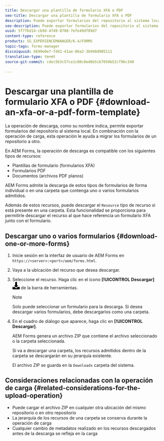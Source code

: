 ```yaml
---
title: Descargar una plantilla de formulario XFA o PDF
seo-title: Descargar una plantilla de formulario XFA o PDF
description: Puede exportar formularios del repositorio al sistema local y migrar los formularios descargados al nuevo repositorio.
seo-description: Puede exportar formularios del repositorio al sistema local y migrar los formularios descargados al nuevo repositorio.
uuid: 5f7fbd14-cb9d-4749-8708-7efe49df89d7
content-type: reference
products: SG_EXPERIENCEMANAGER/6.4/FORMS
topic-tags: forms-manager
discoiquuid: 6699e0e7-fd42-41ae-86a2-3b940d905111
translation-type: tm+mt
source-git-commit: cdec5b3c57ce1c80c0ed6b5cb7650b52cf9bc340

---
```



# Descargar una plantilla de formulario XFA o PDF {#download-an-xfa-or-a-pdf-form-template}

La operación de descarga, como su nombre indica, permite exportar formularios del repositorio al sistema local. En combinación con la operación de carga, esta operación le ayuda a migrar los formularios de un repositorio a otro.

En AEM Forms, la operación de descarga es compatible con los siguientes tipos de recursos:

* Plantillas de formulario (formularios XFA)
* Formularios PDF
* Documentos (archivos PDF planos)

AEM Forms admite la descarga de estos tipos de formularios de forma individual o en una carpeta que contenga uno o varios formularios admitidos.

Además de estos recursos, puede descargar el `Resource` tipo de recurso si está presente en una carpeta. Esta funcionalidad se proporciona para permitirle descargar el recurso al que hace referencia un formulario XFA junto con el formulario.

## Descargar uno o varios formularios {#download-one-or-more-forms}

1. Inicie sesión en la interfaz de usuario de AEM Forms en `https://<server>:<port>/aem/forms.html`.

1. Vaya a la ubicación del recurso que desea descargar.

1. Seleccione el recurso. Haga clic en el icono **[!UICONTROL Descargar]** ![aem6forms_download](assets/aem6forms_download.png) de la barra de herramientas.

   >[!NOTE]
   >
   >Solo puede seleccionar un formulario para la descarga. Si desea descargar varios formularios, debe descargarlos como una carpeta.

1. En el cuadro de diálogo que aparece, haga clic en **[!UICONTROL Descargar]**.

   AEM Forms genera un archivo ZIP que contiene el archivo seleccionado o la carpeta seleccionada.

   Si va a descargar una carpeta, los recursos admitidos dentro de la carpeta se descargarán en su jerarquía existente.

   El archivo ZIP se guarda en la `Downloads` carpeta del sistema.

## Consideraciones relacionadas con la operación de carga {#related-considerations-for-the-upload-operation}

* Puede cargar el archivo ZIP en cualquier otra ubicación del mismo repositorio o en otro repositorio
* La jerarquía de los recursos de una carpeta se conserva durante la operación de carga
* Cualquier cambio de metadatos realizado en los recursos descargados antes de la descarga se refleja en la carga

